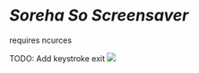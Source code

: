 # _**Soreha So Screensaver**_

requires ncurces

TODO: Add keystroke exit
![](https://raw.github.com/wiki/vm-xeck/ssss/images/ssss.gif)
